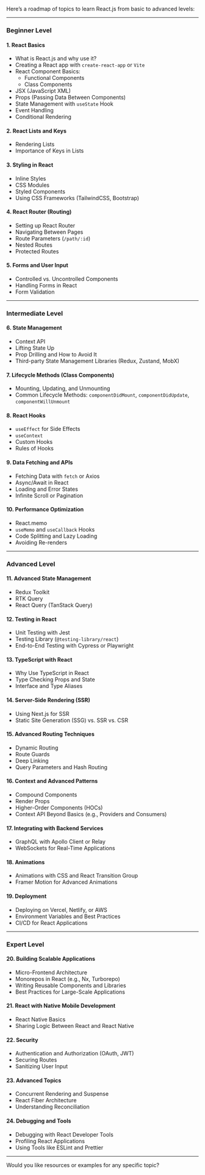 Here’s a roadmap of topics to learn React.js from basic to advanced levels:

---

### **Beginner Level**
#### **1. React Basics**
- What is React.js and why use it?
- Creating a React app with `create-react-app` or `Vite`
- React Component Basics:
  - Functional Components
  - Class Components
- JSX (JavaScript XML)
- Props (Passing Data Between Components)
- State Management with `useState` Hook
- Event Handling
- Conditional Rendering

#### **2. React Lists and Keys**
- Rendering Lists
- Importance of Keys in Lists

#### **3. Styling in React**
- Inline Styles
- CSS Modules
- Styled Components
- Using CSS Frameworks (TailwindCSS, Bootstrap)

#### **4. React Router (Routing)**
- Setting up React Router
- Navigating Between Pages
- Route Parameters (`/path/:id`)
- Nested Routes
- Protected Routes

#### **5. Forms and User Input**
- Controlled vs. Uncontrolled Components
- Handling Forms in React
- Form Validation

---

### **Intermediate Level**
#### **6. State Management**
- Context API
- Lifting State Up
- Prop Drilling and How to Avoid It
- Third-party State Management Libraries (Redux, Zustand, MobX)

#### **7. Lifecycle Methods (Class Components)**
- Mounting, Updating, and Unmounting
- Common Lifecycle Methods: `componentDidMount`, `componentDidUpdate`, `componentWillUnmount`

#### **8. React Hooks**
- `useEffect` for Side Effects
- `useContext`
- Custom Hooks
- Rules of Hooks

#### **9. Data Fetching and APIs**
- Fetching Data with `fetch` or Axios
- Async/Await in React
- Loading and Error States
- Infinite Scroll or Pagination

#### **10. Performance Optimization**
- React.memo
- `useMemo` and `useCallback` Hooks
- Code Splitting and Lazy Loading
- Avoiding Re-renders

---

### **Advanced Level**
#### **11. Advanced State Management**
- Redux Toolkit
- RTK Query
- React Query (TanStack Query)

#### **12. Testing in React**
- Unit Testing with Jest
- Testing Library (`@testing-library/react`)
- End-to-End Testing with Cypress or Playwright

#### **13. TypeScript with React**
- Why Use TypeScript in React
- Type Checking Props and State
- Interface and Type Aliases

#### **14. Server-Side Rendering (SSR)**
- Using Next.js for SSR
- Static Site Generation (SSG) vs. SSR vs. CSR

#### **15. Advanced Routing Techniques**
- Dynamic Routing
- Route Guards
- Deep Linking
- Query Parameters and Hash Routing

#### **16. Context and Advanced Patterns**
- Compound Components
- Render Props
- Higher-Order Components (HOCs)
- Context API Beyond Basics (e.g., Providers and Consumers)

#### **17. Integrating with Backend Services**
- GraphQL with Apollo Client or Relay
- WebSockets for Real-Time Applications

#### **18. Animations**
- Animations with CSS and React Transition Group
- Framer Motion for Advanced Animations

#### **19. Deployment**
- Deploying on Vercel, Netlify, or AWS
- Environment Variables and Best Practices
- CI/CD for React Applications

---

### **Expert Level**
#### **20. Building Scalable Applications**
- Micro-Frontend Architecture
- Monorepos in React (e.g., Nx, Turborepo)
- Writing Reusable Components and Libraries
- Best Practices for Large-Scale Applications

#### **21. React with Native Mobile Development**
- React Native Basics
- Sharing Logic Between React and React Native

#### **22. Security**
- Authentication and Authorization (OAuth, JWT)
- Securing Routes
- Sanitizing User Input

#### **23. Advanced Topics**
- Concurrent Rendering and Suspense
- React Fiber Architecture
- Understanding Reconciliation

#### **24. Debugging and Tools**
- Debugging with React Developer Tools
- Profiling React Applications
- Using Tools like ESLint and Prettier

---

Would you like resources or examples for any specific topic?